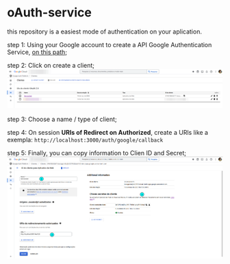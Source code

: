 # oAuth-service

this repository is a easiest mode of authentication on your aplication.

step 1: Using your Google account to create a API Google Authentication Service, [on this path](https://console.cloud.google.com/auth/clients?inv=1&invt=AbsXIA&project=service-report-jcr&supportedpurview=project);

step 2: Click on create a client;
![alt text](image-2.png)

step 3: Choose a name / type of client;

step 4: On session **URls of Redirect on Authorized**, create a URls like a
exempla: `http://localhost:3000/auth/google/callback`

step 5: Finally, you can copy information to Clien ID and Secret;
![alt text](image-1.png)
